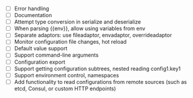 - [ ] Error handling
- [ ] Documentation
- [ ] Attempt type conversion in serialize and deserialize
- [ ] When parsing {{env}}, allow using variables from env
- [ ] Separate adaptors: use fileadaptor, envadaptor, overrideadaptor
- [ ] Monitor configuration file changes, hot reload
- [ ] Default value support
- [ ] Support command-line arguments
- [ ] Configuration export
- [ ] Support getting configuration subtrees, nested reading config1.key1
- [ ] Support environment control, namespaces
- [ ] Add functionality to read configurations from remote sources (such as etcd, Consul, or custom HTTP endpoints)
